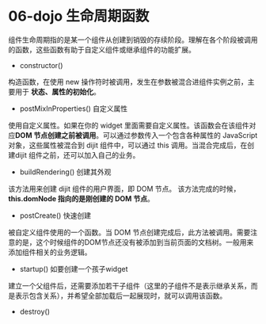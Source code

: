 # 06-dojo 生命周期函数

​	组件生命周期指的是某一个组件从创建到销毁的存续阶段。理解在各个阶段被调用的函数，这些函数有助于自定义组件或继承组件的功能扩展。

- constructor()

构造函数，在使用 new 操作符时被调用，发生在参数被混合进组件实例之前，主要用于 **状态、属性的初始化**。

- postMixInProperties()  自定义属性

使用自定义属性。如果在你的 widget 里面需要自定义属性。该函数会在该组件对应**DOM 节点创建之前被调用**。可以通过参数传入一个包含各种属性的 JavaScript 对象，这些属性被混合到 dijit 组件中，可以通过 this 调用。当混合完成后，在创建dijit 组件之前，还可以加入自己的业务。

- buildRendering() 创建其外观

该方法用来创建 dijit 组件的用户界面，即 DOM 节点。 该方法完成的时候， **this.domNode 指向的是刚创建的 DOM 节点**。

- postCreate() 快速创建

被自定义组件使用的一个函数。当 DOM 节点创建完成后，此方法被调用。需要注意的是，这个时候组件的DOM节点还没有被添加到当前页面的文档树。一般用来添加组件相关的业务逻辑。

- startup()  如要创建一个孩子widget

建立一个父组件后，还需要添加若干子组件（这里的子组件不是表示继承关系，而是表示包含关系），并希望全部加载后一起展现时，就可以调用该函数。

- destroy()



